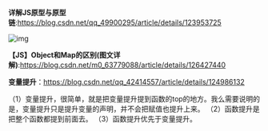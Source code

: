 **详解JS原型与原型链**:https://blog.csdn.net/qq_49900295/article/details/123953725

![img](https://img-blog.csdnimg.cn/c7727ec58b2d4f2bad6a656f7266a749.png?x-oss-process=image/watermark,type_d3F5LXplbmhlaQ,shadow_50,text_Q1NETiBA5bCP5p2w5a2m5YmN56uv,size_20,color_FFFFFF,t_70,g_se,x_16)

**【JS】Object和Map的区别(图文详解)**:https://blog.csdn.net/m0_63779088/article/details/126427440



**变量提升**：https://blog.csdn.net/qq_42414557/article/details/124986132

（1）变量提升，很简单，就是把变量提升提到函数的top的地方。我么需要说明的是，变量提升只是提升变量的声明，并不会把赋值也提升上来。
（2）函数提升是把整个函数都提到前面去。
（3）函数提升优先于变量提升。

